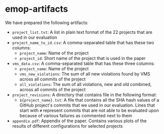 # emop-artifacts

We have prepared the following artifacts:

* `project_list.txt`: A list in plain text format of the 22 projects that are used in our evaluation
* `project_name_to_id.csv`: A comma-separated table that has these two columns:
  * `project_name`: Name of the project
  * `project_id`: Short name of the project that is used in the paper
* `vms_data.csv`: A comma-separated table that has these three columns:
  * `project_name`: Name of the project
  * `vms_new_violations`: The sum of all new violations found by VMS across all commits of the project
  * `all_violations`: The sum of all violations, new and old combined, across all commits of the project
* `project_revisions`: A directory that contains file in the following format:
  * `${project_name}.txt`: A file that contains all the SHA hash values of a GitHub project's commits that we used in our evaluation. Lines that start with `#` represent commits that are not able to be evaluated upon because of various failures as commented next to them
* `appendix.pdf`: Appendix of the paper. Contains various plots of the results of different configurations for selected projects

